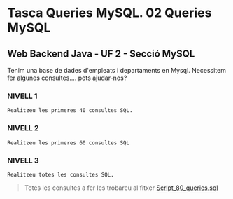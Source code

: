 # Tasca Queries MySQL. 02 Queries MySQL
## Web Backend Java - UF 2 - Secció MySQL

Tenim una base de dades d'empleats i departaments en Mysql. Necessitem fer algunes consultes.... pots ajudar-nos?

### NIVELL 1

    Realitzeu les primeres 40 consultes SQL.


### NIVELL 2

    Realitzeu les primeres 60 consultes SQL


### NIVELL 3

    Realitzeu totes les consultes SQL.
    
> Totes les consultes a fer les trobareu al fitxer [Script_80_queries.sql](Script_80_queries.sql)

